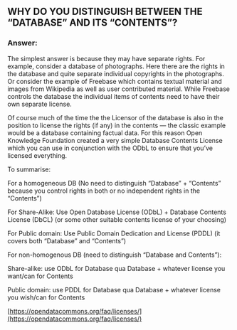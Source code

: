 ## WHY DO YOU DISTINGUISH BETWEEN THE “DATABASE” AND ITS “CONTENTS”?

### Answer:

The simplest answer is because they may have separate rights. For example, consider a database of photographs. Here there are the rights in the database and quite separate individual copyrights in the photographs. Or consider the example of Freebase which contains textual material and images from Wikipedia as well as user contributed material. While Freebase controls the database the individual items of contents need to have their own separate license.

Of course much of the time the the Licensor of the database is also in the position to license the rights (if any) in the contents — the classic example would be a database containing factual data. For this reason Open Knowledge Foundation created a very simple Database Contents License which you can use in conjunction with the ODbL to ensure that you’ve licensed everything.

To summarise:

For a homogeneous DB (No need to distinguish “Database” + “Contents” because you control rights in both or no independent rights in the “Contents”)

For Share-Alike: Use Open Database License (ODbL) + Database Contents License (DbCL) (or some other suitable contents license of your choosing)

For Public domain: Use Public Domain Dedication and License (PDDL) (it covers both “Database” and “Contents”)

For non-homogenous DB (need to distinguish “Database and Contents”):

Share-alike: use ODbL for Database qua Database + whatever license you want/can for Contents

Public domain: use PDDL for Database qua Database + whatever license you wish/can for Contents

[https://opendatacommons.org/faq/licenses/](https://opendatacommons.org/faq/licenses/)

